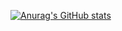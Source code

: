 [![Anurag's GitHub stats](https://github-readme-stats.vercel.app/api?username=Katou-Kousekia)](https://github.com/Katou-Kousekia/github-readme-stats)
